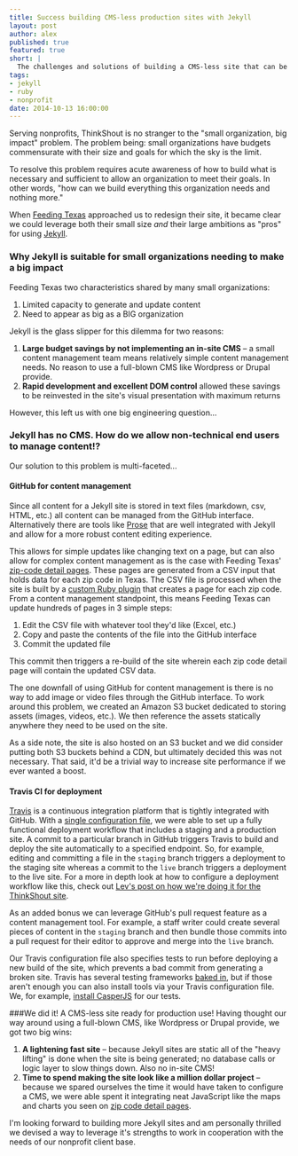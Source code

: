```yaml
---
title: Success building CMS-less production sites with Jekyll
layout: post
author: alex
published: true
featured: true
short: |
  The challenges and solutions of building a CMS-less site that can be managed by the layman.
tags:
- jekyll
- ruby
- nonprofit
date: 2014-10-13 16:00:00
---
```

Serving nonprofits, ThinkShout is no stranger to the "small organization, big impact" problem. The problem being: small organizations have budgets commensurate with their size and goals for which the sky is the limit.

To resolve this problem requires acute awareness of how to build what is necessary and sufficient to allow an organization to meet their goals. In other words, "how can we build everything this organization needs and nothing more."

When [Feeding Texas](http://www.feedingtexas.org/) approached us to redesign their site, it became clear we could leverage both their small size _and_ their large ambitions as "pros" for using [Jekyll](http://jekyllrb.com/).

### Why Jekyll is suitable for small organizations needing to make a big impact
Feeding Texas two characteristics shared by many small organizations:

1. Limited capacity to generate and update content
2. Need to appear as big as a BIG organization

Jekyll is the glass slipper for this dilemma for two reasons:

1. **Large budget savings by not implementing an in-site CMS** – a small content management team means relatively simple content management needs. No reason to use a full-blown CMS like Wordpress or Drupal provide.
2. **Rapid development and excellent DOM control** allowed these savings to be reinvested in the site's visual presentation with maximum returns

However, this left us with one big engineering question...

### Jekyll has no CMS. How do we allow non-technical end users to manage content!?

Our solution to this problem is multi-faceted...

#### GitHub for content management
Since all content for a Jekyll site is stored in text files (markdown, csv, HTML, etc.) all content can be managed from the GitHub interface. Alternatively there are tools like [Prose](prose.io) that are well integrated with Jekyll and allow for a more robust content editing experience.

This allows for simple updates like changing text on a page, but can also allow for complex content management as is the case with Feeding Texas' [zip-code detail pages](http://www.feedingtexas.org/zip/78056/). These pages are generated from a CSV input that holds data for each zip code in Texas. The CSV file is processed when the site is built by a [custom Ruby plugin](https://github.com/thinkshout/feeding-texas/blob/master/_plugins/csv_to_page.rb) that creates a page for each zip code. From a content management standpoint, this means Feeding Texas can update hundreds of pages in 3 simple steps:

1. Edit the CSV file with whatever tool they'd like (Excel, etc.)
2. Copy and paste the contents of the file into the GitHub interface
3. Commit the updated file

This commit then triggers a re-build of the site wherein each zip code detail page will contain the updated CSV data.

The one downfall of using GitHub for content management is there is no way to add image or video files through the GitHub interface. To work around this problem, we created an Amazon S3 bucket dedicated to storing assets (images, videos, etc.). We then reference the assets statically anywhere they need to be used on the site. 

As a side note, the site is also hosted on an S3 bucket and we did consider putting both S3 buckets behind a CDN, but ultimately decided this was not necessary. That said, it'd be a trivial way to increase site performance if we ever wanted a boost.

#### Travis CI for deployment
[Travis](https://travis-ci.com) is a continuous integration platform that is tightly integrated with GitHub. With a [single configuration file](https://github.com/thinkshout/feeding-texas/blob/master/.travis.yml), we were able to set up a fully functional deployment workflow that includes a staging and a production site. A commit to a particular branch in GitHub triggers Travis to build and deploy the site automatically to a specified endpoint. So, for example, editing and committing a file in the ```staging``` branch triggers a deployment to the staging site whereas a commit to the ```live``` branch triggers a deployment to the live site. For a more in depth look at how to configure a deployment workflow like this, check out [Lev's post on how we're doing it for the ThinkShout site](http://thinkshout.com/blog/2014/08/deployment-workflow-travis-jekyll-travis-s3/).

As an added bonus we can leverage GitHub's pull request feature as a content management tool. For example, a staff writer could create several pieces of content in the ```staging``` branch and then bundle those commits into a pull request for their editor to approve and merge into the ```live``` branch.

Our Travis configuration file also specifies tests to run before deploying a new build of the site, which prevents a bad commit from generating a broken site. Travis has several testing frameworks [baked in](http://docs.travis-ci.com/user/gui-and-headless-browsers/), but if those aren't enough you can also install tools via your Travis configuration file. We, for example, [install CasperJS](https://github.com/thinkshout/feeding-texas/blob/master/.travis.yml#L7) for our tests.

###We did it! A CMS-less site ready for production use!
Having thought our way around using a full-blown CMS, like Wordpress or Drupal provide, we got two big wins:

1. **A lightening fast site** – because Jekyll sites are static all of the "heavy lifting" is done when the site is being generated; no database calls or logic layer to slow things down. Also no in-site CMS!
2. **Time to spend making the site look like a million dollar project** – because we spared ourselves the time it would have taken to configure a CMS, we were able spent it integrating neat JavaScript like the maps and charts you seen on [zip code detail pages](http://www.feedingtexas.org/zip/78056/).

I'm looking forward to building more Jekyll sites and am personally thrilled we devised a way to leverage it's strengths to work in cooperation with the needs of our nonprofit client base.